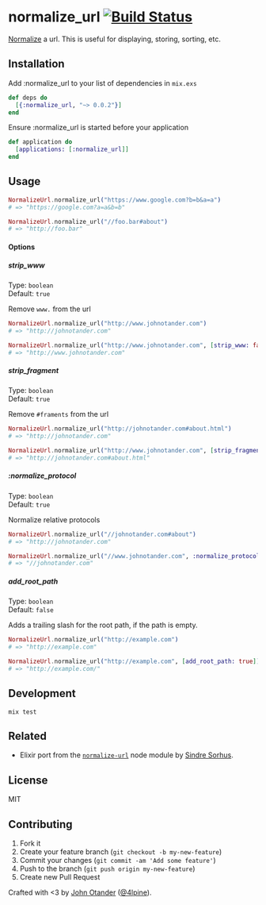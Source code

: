 # normalize_url [![Build Status](https://travis-ci.org/johnotander/normalize_url.svg?branch=master)](https://travis-ci.org/johnotander/normalize_url)

[Normalize](https://en.wikipedia.org/wiki/URL_normalization) a url. This is useful for displaying, storing, sorting, etc.

## Installation

Add :normalize_url to your list of dependencies in `mix.exs`

```elixir
def deps do
  [{:normalize_url, "~> 0.0.2"}]
end
```

Ensure :normalize_url is started before your application

```elixir
def application do
  [applications: [:normalize_url]]
end
```

## Usage

```elixir
NormalizeUrl.normalize_url("https://www.google.com?b=b&a=a")
# => "https://google.com?a=a&b=b"

NormalizeUrl.normalize_url("//foo.bar#about")
# => "http://foo.bar"
```

#### Options

##### strip_www

Type: `boolean`   
Default: `true`

Remove `www.` from the url

```elixir
NormalizeUrl.normalize_url("http://www.johnotander.com")
# => "http://johnotander.com"

NormalizeUrl.normalize_url("http://www.johnotander.com", [strip_www: false])
# => "http://www.johnotander.com"
```

##### strip_fragment

Type: `boolean`   
Default: `true`

Remove `#framents` from the url

```elixir
NormalizeUrl.normalize_url("http://johnotander.com#about.html")
# => "http://johnotander.com"

NormalizeUrl.normalize_url("http://www.johnotander.com", [strip_fragment: false])
# => "http://johnotander.com#about.html"
```

##### :normalize_protocol

Type: `boolean`   
Default: `true`

Normalize relative protocols

```elixir
NormalizeUrl.normalize_url("//johnotander.com#about")
# => "http://johnotander.com"

NormalizeUrl.normalize_url("//www.johnotander.com", :normalize_protocol: false])
# => "//johnotander.com"
```

##### add_root_path

Type: `boolean`   
Default: `false`

Adds a trailing slash for the root path, if the path is empty.

```elixir
NormalizeUrl.normalize_url("http://example.com")
# => "http://example.com"

NormalizeUrl.normalize_url("http://example.com", [add_root_path: true])
# => "http://example.com/"
```

## Development

```
mix test
```

## Related

* Elixir port from the [`normalize-url`](https://github.com/sindresorhus/normalize-url) node module by [Sindre Sorhus](https://github.com/sindresorhus).

## License

MIT

## Contributing

1. Fork it
2. Create your feature branch (`git checkout -b my-new-feature`)
3. Commit your changes (`git commit -am 'Add some feature'`)
4. Push to the branch (`git push origin my-new-feature`)
5. Create new Pull Request

Crafted with <3 by [John Otander](http://johnotander.com) ([@4lpine](https://twitter.com/4lpine)).
